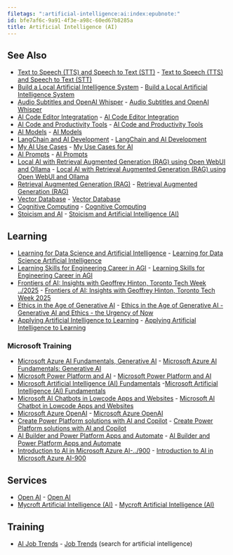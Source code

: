 ```yaml
---
filetags: ":artificial-intelligence:ai:index:epubnote:"
id: bfe7af6c-9a91-4f3e-a98c-60ed67b8285a
title: Artificial Intelligence (AI)
---
```


## See Also

- [Text to Speech (TTS) and Speech to Text
  (STT)](../004-data-processing-tech-data-science-text-to-speech-tts-speech-to-text-stt) -
  [Text to Speech (TTS) and Speech to Text
  (STT)](id:f7d86fd7-47ba-49c0-bb56-b5e7e4ee3341)
- [Build a Local Artificial Intelligence
  System](../006-3-tech-ai-artificial-intelligence-build-local-ai-system) -
  [Build a Local Artificial Intelligence
  System](id:6974a978-1e00-41ac-9a25-83b728abf9d2)
- [Audio Subtitles and OpenAI
  Whisper](../006-3-tech-ai-audio-subtitles-whisper) - [Audio Subtitles
  and OpenAI Whisper](id:2ba9f6d2-10f2-4c27-b781-ee754d1423b4)
- [AI Code Editor
  Integratation](../006-3-tech-ai-code-productivity-tools-editor-integration) -
  [AI Code Editor Integration](id:c64ff73a-080d-483f-90db-243c87ab0a6e)
- [AI Code and Productivity
  Tools](../006-3-tech-ai-code-productivity-tools) - [AI Code and
  Productivity Tools](id:52d77f6e-17bc-4913-9255-4fc7398b9708)
- [AI Models](../006-3-tech-ai-models) - [AI
  Models](id:65533479-7d6e-4726-92f8-fb66177a39c6)
- [LangChain and AI
  Development](../006-3-tech-ai-artificial-intelligence-langchain) -
  [LangChain and AI
  Development](id:10e5d76f-89ae-435f-8965-c06d7205db5f)
- [My AI Use Cases](../006-3-tech-ai-my-use-cases) - [My Use Cases for
  AI](id:180e6223-6f26-44bc-956d-a1df14bc4ee4)
- [AI Prompts](../006-3-tech-ai-prompts) - [AI
  Prompts](id:0a00398f-f4d9-42ae-8830-c37fa9abdc8f)
- [Local AI with Retrieval Augmented Generation (RAG) using Open WebUI
  and
  Ollama](../006-3-tech-ai-retrieval-augmented-generation-rag-local-open-webui-ollama) -
  [Local AI with Retrieval Augmented Generation (RAG) using Open WebUI
  and Ollama](id:19319abe-7f4f-4eb7-a953-5f3fc197cf34)
- [Retrieval Augmented Generation
  (RAG)](../006-3-tech-ai-retrieval-augmented-generation-rag) -
  [Retrieval Augmented Generation
  (RAG)](id:4a445fad-74c1-42c9-bba8-fe0c067b6d23)
- [Vector Database](../006-3-tech-ai-vector-database) - [Vector
  Database](id:67032821-f795-4059-bc63-ae4adada458a)
- [Cognitive Computing](../006-3-tech-cognitive-computing) - [Cognitive
  Computing](id:2be7387d-6da4-44bb-a55c-8331376b9e6f)
- [Stoicism and
  AI](../158-psychology-applied-health-mental-stoicism-ai) - [Stoicism
  and Artificial Intelligence
  (AI)](id:4e3d5808-d482-44a1-903e-471c845d7e84)

## Learning

- [Learning for Data Science and Artificial
  Intelligence](../004-data-processing-learning-data-science-artificial-intelligence) -
  [Learning for Data Science Artificial
  Intelligence](id:47a5a923-2614-4516-bcf6-c9f555dd02a0)
- [Learning Skills for Engineering Career in
  AGI](../006-3-tech-ai-artificial-intelligence-learning-engineering-career-agi) -
  [Learning Skills for Engineering Career in
  AGI](id:1403756e-8640-481a-9f4c-215070a04576)
- [Frontiers of AI: Insights with Geoffrey Hinton, Toronto Tech Week
  ../2025](006-3-tech-ai-artificial-intelligence-insights-toronto-tech-week-2025) -
  [Frontiers of AI: Insights with Geoffrey Hinton, Toronto Tech Week
  2025](id:eea63abc-27b4-4327-a747-ae51731c0a5a)
- [Ethics in the Age of Generative
  AI](../006-3-tech-ai-artificial-intelligence-ethics-in-age-of-generative-ai) -
  [Ethics in the Age of Generative AI - Generative AI and Ethics - the
  Urgency of Now](id:5d269fc6-f581-421a-b2c9-bd4a90ad2ca1)
- [Applying Artificial Intelligence to
  Learning](../006-3-tech-ai-artificial-intelligence-microsoft-azure-applied-to-learning) -
  [Applying Artificial Intelligence to
  Learning](id:483fb086-6a97-47ac-a086-066fd91fd4e9)

### Microsoft Training

- [Microsoft Azure AI Fundamentals, Generative
  AI](../006-3-tech-ai-artificial-intelligence-microsoft-azure-ai900-generative-ai) -
  [Microsoft Azure AI Fundamentals: Generative
  AI](id:4e618b1d-6f89-4eb3-811b-be31133ea2f3)
- [Microsoft Power Platform and
  AI](../005-tech-microsoft-power-platform-ai) - [Microsoft Power
  Platform and AI](id:d85c6b3c-b675-46bd-8399-7919d2a3a6b3)
- [Microsoft Artificial Intelligence (AI)
  Fundamentals](../006-3-tech-microsoft-ai-artificial-intelligence-fundamentals)
  -[Microsoft Artificial Intelligence (AI)
  Fundamentals](id:9db12dce-1cba-49a1-820b-bc0ba62c24da)
- [Microsoft AI Chatbots in Lowcode Apps and
  Websites](../006-3-tech-microsoft-ai-chatbots-in-lowcode-apps-and-websites) -
  [Microsoft AI Chatbot in Lowcode Apps and
  Websites](id:8d906108-2a1c-4768-9696-2f48560c3711)
- [Microsoft Azure OpenAI](../006-3-tech-ai-openai-azure) - [Microsoft
  Azure OpenAI](id:5f3fb72d-cc33-4c99-b553-5962dc6909e7)
- [Create Power Platform solutions with AI and
  Copilot](../005-tech-microsoft-power-platform-ai-solutions-and-copilot) -
  [Create Power Platform solutions with AI and
  Copilot](id:09ea5ea0-19da-40ca-bb27-f78ed8938e2f)
- [AI Builder and Power Platform Apps and
  Automate](../006-3-tech-microsoft-ai-builder-and-power-platform) - [AI
  Builder and Power Platform Apps and
  Automate](id:1412a840-ce18-41a6-b292-ce89c70562f4)
- [Introduction to AI in Microsoft Azure
  AI-../900](006-3-tech-ai-artificial-intelligence-microsoft-azure-ai900) -
  [Introduction to AI in Microsoft Azure
  AI-900](id:dd87d682-2c98-4272-acb2-eafa6ebabf78)

## Services

- [Open AI](../006-3-tech-ai-openai) - [Open
  AI](id:db7175d9-6a78-432d-888c-222e40787201)
- [Mycroft Artificial Intelligence (AI)](../006-3-tech-ai-mycroft) -
  [Mycroft Artificial Intelligence
  (AI)](id:f8db3814-1116-4010-9e4a-ba5828dc4c34)

## Training

- [AI Job Trends](../650-career-job-trends) - [Job
  Trends](id:a93223e8-37ff-48aa-8305-93fad054067c) (search for
  artificial intelligence)
